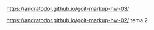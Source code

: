 https://andratodor.github.io/goit-markup-hw-03/

https://andratodor.github.io/goit-markup-hw-02/   tema 2
